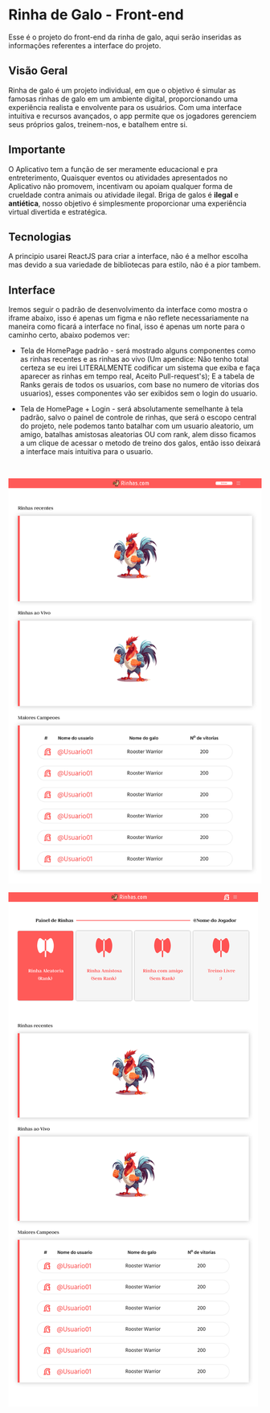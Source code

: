 # Rinha de Galo - Front-end

Esse é o projeto do front-end da rinha de galo, aqui serão inseridas as  informações referentes a interface do projeto.

## Visão Geral

Rinha de galo é um projeto individual, em que o objetivo é simular as famosas rinhas de galo em um ambiente digital, proporcionando uma experiência realista e envolvente para os usuários. Com uma interface intuitiva e recursos avançados, o app permite que os jogadores gerenciem seus próprios galos, treinem-nos, e batalhem entre si.

## Importante

O Aplicativo tem a função de ser meramente educacional e pra entreterimento, Quaisquer eventos ou atividades apresentados no Aplicativo não promovem, incentivam ou apoiam qualquer forma de crueldade contra animais ou atividade ilegal. Briga de galos é **ilegal** e **antiética**, nosso objetivo é simplesmente proporcionar uma experiência virtual divertida e estratégica.

## Tecnologias

A principio usarei ReactJS para criar a interface, não é a melhor escolha mas devido a sua variedade de bibliotecas para estilo, não é a pior tambem.

## Interface

Iremos seguir o padrão de desenvolvimento da interface como mostra o iframe abaixo, isso é apenas um figma e não reflete necessariamente na maneira como ficará a interface no final, isso é apenas um norte para o caminho certo, abaixo podemos ver:

* Tela de HomePage padrão - será mostrado alguns componentes como as rinhas recentes e as rinhas ao vivo (Um apendice: Não tenho total certeza se eu irei LITERALMENTE codificar um sistema que exiba e faça aparecer as rinhas em tempo real, Aceito Pull-request's); E a tabela de Ranks gerais de todos os usuarios, com base no numero de vitorias dos usuarios), esses componentes vão ser exibidos sem o login do usuario.

* Tela de HomePage + Login - será absolutamente semelhante à tela padrão, salvo o painel de controle de rinhas, que será o escopo central do projeto, nele podemos tanto batalhar com um usuario aleatorio, um amigo, batalhas amistosas aleatorias OU com rank, alem disso ficamos a um clique de acessar o metodo de treino dos galos, então isso deixará a interface mais intuitiva para o usuario.

<br/>

![Design Homepage sem login](https://raw.githubusercontent.com/Luan16p/rinha-de-galo-front/5837a57907675751bc8915416d208c478b0c1515/public/figma/Home%20sem%20Login.svg)

![Design Homepage com login](https://raw.githubusercontent.com/Luan16p/rinha-de-galo-front/5837a57907675751bc8915416d208c478b0c1515/public/figma/Home%20com%20Login.svg)
